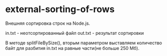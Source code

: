 # external-sorting-of-rows
Внешняя сортировка строк на Node.js.

in.txt - неотсортированный файл
out.txt - результат сортировки

В методе splitFileBySize(), вторым параметром выставляем количество байт для разбития in.txt на равные части(не больше 250 Мб).
